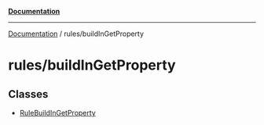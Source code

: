 [**Documentation**](https://raw.githubusercontent.com/Christian-Me/obsidian-front-matter-automate/main/doc/README.md)

***

[Documentation](https://raw.githubusercontent.com/Christian-Me/obsidian-front-matter-automate/main/doc/README.md) / rules/buildInGetProperty

# rules/buildInGetProperty

## Classes

- [RuleBuildInGetProperty](https://raw.githubusercontent.com/Christian-Me/obsidian-front-matter-automate/main/doc/rules/buildInGetProperty/classes/RuleBuildInGetProperty.md)
